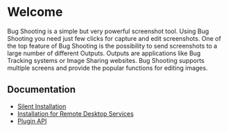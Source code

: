# Welcome

Bug Shooting is a simple but very powerful screenshot tool. Using Bug Shooting you need just few clicks for capture and edit screenshots. One of the top feature of Bug Shooting is the possibility to send screenshots to a large number of different Outputs. Outputs are applications like Bug Tracking systems or Image Sharing websites. Bug Shooting supports multiple screens and provide the popular functions for editing images.

## Documentation

- [Silent Installation](install_silent.html)
- [Installation for Remote Desktop Services](install_rdp.html)
- [Plugin API](plugin.html)
